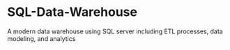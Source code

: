 # SQL-Data-Warehouse
A modern data warehouse using SQL server including ETL processes, data modeling, and analytics

